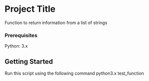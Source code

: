 # Project Title

Function to return information from a list of strings

### Prerequisites

Python: 3.x


## Getting Started

Run this script using the following command
python3.x test_function